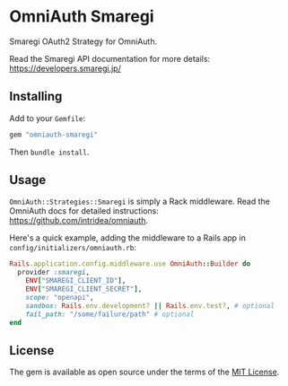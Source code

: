 # OmniAuth Smaregi

Smaregi OAuth2 Strategy for OmniAuth.

Read the Smaregi API documentation for more details: https://developers.smaregi.jp/

## Installing

Add to your `Gemfile`:

```ruby
gem "omniauth-smaregi"
```

Then `bundle install`.

## Usage

`OmniAuth::Strategies::Smaregi` is simply a Rack middleware. Read the OmniAuth docs for detailed instructions: https://github.com/intridea/omniauth.

Here's a quick example, adding the middleware to a Rails app in `config/initializers/omniauth.rb`:

```ruby
Rails.application.config.middleware.use OmniAuth::Builder do
  provider :smaregi, 
    ENV["SMAREGI_CLIENT_ID"], 
    ENV["SMAREGI_CLIENT_SECRET"], 
    scope: "openapi",
    sandbox: Rails.env.development? || Rails.env.test?, # optional
    fail_path: "/some/failure/path" # optional       
end
```

## License

The gem is available as open source under the terms of the [MIT License](http://opensource.org/licenses/MIT).

